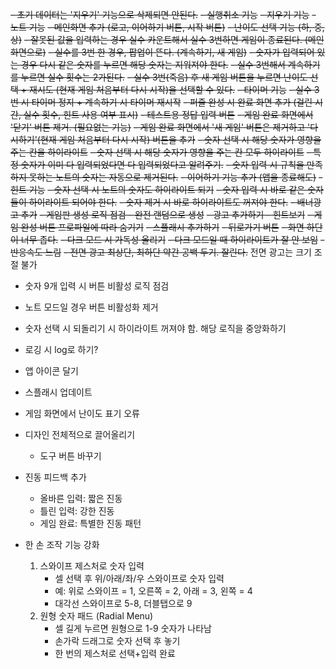 ~~- 초기 데이터는 '지우기' 기능으로 삭제되면 안된다.~~
~~- 실행취소 기능~~
~~- 지우기 기능~~
~~- 노트 기능~~
~~- 메인화면 추가 (로고, 이어하기 버튼, 시작 버튼)~~
~~- 난이도 선택 기능 (하, 중, 상)~~
~~- 잘못된 값을 입력하는 경우 실수 카운트해서 실수 3번하면 게임이 종료된다. (메인화면으로)~~
~~- 실수를 3번 한 경우, 팝업이 뜬다. (계속하기, 새 게임)~~
~~- 숫자가 입력되어 있는 경우 다시 같은 숫자를 누르면 해당 숫자는 지워져야 한다.~~
~~- 실수 3번해서 계속하기를 누르면 실수 횟수는 2가된다.~~
~~- 실수 3번(죽음) 후 새 게임 버튼을 누르면 난이도 선택 + 재시도 (현재 게임 처음부터 다시 시작)을 선택할 수 있다.~~
~~- 타이머 기능~~
~~- 실수 3번 시 타이머 정지 + 계속하기 시 타이머 재시작~~
~~- 퍼즐 완성 시 완료 화면 추가 (걸린 시간, 실수 횟수, 힌트 사용 여부 표시)~~
~~- 테스트용 정답 입력 버튼~~
~~- 게임 완료 화면에서 '닫기' 버튼 제거. (필요없는 기능)~~
~~- 게임 완료 화면에서 '새 게임' 버튼은 제거하고 '다시하기'(현재 게임 처음부터 다시 시작) 버튼을 추가~~
~~- 숫자 선택 시 해당 숫자가 영향을 주는 칸을 하이라이트~~
~~- 숫자 선택 시 해당 숫자가 영향을 주는 칸 모두 하이라이트~~
~~- 특정 숫자가 이미 다 입력되었다면 다 입력되었다고 알려주기.~~
~~- 숫자 입력 시 규칙을 만족하지 못하는 노트의 숫자는 자동으로 제거된다.~~
~~- 이어하기 기능 추가 (앱을 종료해도)~~
~~- 힌트 기능~~
~~- 숫자 선택 시 노트의 숫자도 하이라이트 되기~~
~~- 숫자 입력 시 바로 같은 숫자들이 하이라이트 되어야 한다.~~
~~- 숫자 제거 시 바로 하이라이트도 꺼져야 한다.~~
~~- 배너광고 추가~~
~~- 게임판 생성 로직 점검 - 완전 랜덤으로 생성~~
~~- 광고 추가하기 - 힌트보기~~
~~- 게임 완성 버튼 프로파일에 따라 숨기기~~
~~- 스플래시 추가하기~~
~~- 뒤로가기 버튼~~
~~- 화면 하단이 너무 좁다.~~
~~- 다크 모드 시 가독성 올리기~~
~~- 다크 모드일 때 하이라이트가 잘 안 보임~~
~~- 반응속도 느림~~
~~- 전면 광고 최상단, 최하단 약간 공백 두기. 잘린다.~~ 전면 광고는 크기 조절 불가


- 숫자 9개 입력 시 버튼 비활성 로직 점검
- 노트 모드일 경우 버튼 비활성화 제거
- 숫자 선택 시 되돌리기 시 하이라이트 꺼져야 함. 해당 로직을 중앙화하기


- 로깅 시 log로 하기?

- 앱 아이콘 달기
- 스플래시 업데이트
- 게임 화면에서 난이도 표기 오류
- 디자인 전체적으로 끌어올리기
    - 도구 버튼 바꾸기
- 진동 피드백 추가
    - 올바른 입력: 짧은 진동
    - 틀린 입력: 강한 진동
    - 게임 완료: 특별한 진동 패턴
- 한 손 조작 기능 강화
    1. 스와이프 제스처로 숫자 입력
        - 셀 선택 후 위/아래/좌/우 스와이프로 숫자 입력
        - 예: 위로 스와이프 = 1, 오른쪽 = 2, 아래 = 3, 왼쪽 = 4
        - 대각선 스와이프로 5-8, 더블탭으로 9
    2. 원형 숫자 패드 (Radial Menu)
        - 셀 길게 누르면 원형으로 1-9 숫자가 나타남
        - 손가락 드래그로 숫자 선택 후 놓기
        - 한 번의 제스처로 선택+입력 완료